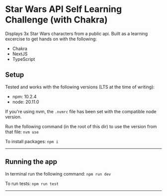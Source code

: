 # Star Wars API Self Learning Challenge (with Chakra)

Displays 3x Star Wars characters from a public api. Built as a learning excercise to get hands on with the following:

- Chakra
- NextJS
- TypeScript

## Setup

Tested and works with the following versions (LTS at the time of writing):
  
- npm: 10.2.4
- node: 20.11.0

If you're using nvm, the `.nvmrc` file has been set with the compatible node version.

Run the following command (in the root of this dir) to use the version from that file:
`
nvm use
`

To install packages:
`
npm i
`

---

## Running the app

In terminal run the following command:
`npm run dev`

To run tests:
`npm run test`

---
